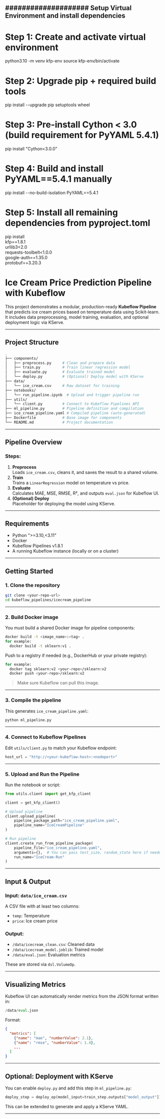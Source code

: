 ## #################### Setup Virtual Environment and install dependencies ###############

# Step 1: Create and activate virtual environment
python3.10 -m venv kfp-env
source kfp-env/bin/activate

# Step 2: Upgrade pip + required build tools
pip install --upgrade pip setuptools wheel

# Step 3: Pre-install Cython < 3.0 (build requirement for PyYAML 5.4.1)
pip install "Cython<3.0.0"

# Step 4: Build and install PyYAML==5.4.1 manually
pip install --no-build-isolation PyYAML==5.4.1

# Step 5: Install all remaining dependencies from pyproject.toml
pip install \
  kfp==1.8.1 \
  urllib3<2.0 \
  requests-toolbelt<1.0.0 \
  google-auth==1.35.0 \
  protobuf==3.20.3


# ################################################################################

# Ice Cream Price Prediction Pipeline with Kubeflow

This project demonstrates a modular, production-ready **Kubeflow Pipeline** that predicts ice cream prices based on temperature data using Scikit-learn. It includes data preprocessing, model training, evaluation, and optional deployment logic via KServe.

---

## Project Structure

```bash
.
├── components/
│   ├── preprocess.py     # Clean and prepare data
│   ├── train.py          # Train linear regression model
│   ├── evaluate.py       # Evaluate trained model
│   └── deploy.py         # (Optional) Deploy model with KServe
├── data/
│   └── ice_cream.csv     # Raw dataset for training
├── notebooks/
│   └── run_pipeline.ipynb  # Upload and trigger pipeline run
├── utils/
│   └── client.py         # Connect to Kubeflow Pipelines API
├── ml_pipeline.py        # Pipeline definition and compilation
├── ice_cream_pipeline.yaml # Compiled pipeline (auto-generated)
├── Dockerfile            # Base image for components
└── README.md             # Project documentation
```

---

## Pipeline Overview

### Steps:
1. **Preprocess**  
   Loads `ice_cream.csv`, cleans it, and saves the result to a shared volume.
2. **Train**  
   Trains a `LinearRegression` model on temperature vs price.
3. **Evaluate**  
   Calculates MAE, MSE, RMSE, R², and outputs `eval.json` for Kubeflow UI.
4. **(Optional) Deploy**  
   Placeholder for deploying the model using KServe.

---

## Requirements

- Python ">=3.10,<3.11"
- Docker
- Kubeflow Pipelines v1.8.1
- A running Kubeflow instance (locally or on a cluster)

---

## Getting Started

### 1. Clone the repository

```bash
git clone <your-repo-url>
cd kubeflow_pipelines/icecream_pipeline
```

---

### 2. Build Docker image

You must build a shared Docker image for pipeline components:

```bash
docker build -t <image_name>:<tag> .
for example: 
  docker build -t sklearn:v1 .
```

Push to a registry if needed (e.g., DockerHub or your private registry):

```bash
for example:
  docker tag sklearn:v2 <your-repo>/sklearn:v2
  docker push <your-repo>/sklearn:v2
```

> Make sure Kubeflow can pull this image.

---

### 3. Compile the pipeline

This generates `ice_cream_pipeline.yaml`:

```bash
python ml_pipeline.py
```

---

### 4. Connect to Kubeflow Pipelines

Edit `utils/client.py` to match your Kubeflow endpoint:

```python
host_url = "http://<your-kubeflow-host>:<nodeport>"
```
---

### 5. Upload and Run the Pipeline

Run the notebook or script:

```python
from utils.client import get_kfp_client

client = get_kfp_client()

# Upload pipeline
client.upload_pipeline(
    pipeline_package_path="ice_cream_pipeline.yaml",
    pipeline_name="IceCreamPipeline"
)

# Run pipeline
client.create_run_from_pipeline_package(
    pipeline_file="ice_cream_pipeline.yaml",
    arguments={},  # You can pass test_size, random_state here if needed
    run_name="IceCream-Run"
)
```

---

## Input & Output

### Input: `data/ice_cream.csv`
A CSV file with at least two columns:
- `temp`: Temperature
- `price`: Ice cream price

### Output:
- `/data/icecream_clean.csv`: Cleaned data
- `/data/icecream_model.joblib`: Trained model
- `/data/eval.json`: Evaluation metrics

These are stored via `dsl.VolumeOp`.

---

## Visualizing Metrics

Kubeflow UI can automatically render metrics from the JSON format written in:

```python
/data/eval.json
```

Format:

```json
{
  "metrics": [
    {"name": "mae", "numberValue": 2.1},
    {"name": "rmse", "numberValue": 1.4},
    ...
  ]
}
```

---

## Optional: Deployment with KServe

You can enable `deploy.py` and add this step in `ml_pipeline.py`:

```python
deploy_step = deploy_op(model_input=train_step.outputs["model_output"]).after(evaluate_step)
```

This can be extended to generate and apply a KServe YAML.

---